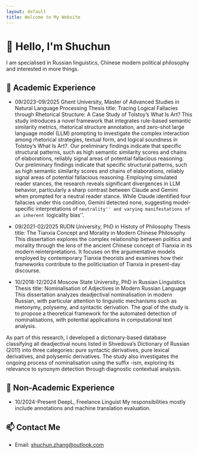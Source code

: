 ```yaml
---
layout: default
title: Welcome to My Website
---
```


# 👋 Hello, I'm Shuchun

I am specialised in Russian linguistics, Chinese modern political philosophy and interested in more things.

## 🔧 Academic Experience
- 09/2023-09/2025 Ghent University, Master of Advanced Studies in Natural Language Processing
Thesis title: Tracing Logical Fallacies through Rhetorical Structure: A Case Study of  Tolstoy’s What Is Art?
This study introduces a novel framework that integrates rule-based semantic similarity metrics, rhetorical structure annotation, and zero-shot large language model (LLM) prompting to investigate the complex interaction among rhetorical strategies, textual form, and logical soundness in Tolstoy’s What Is Art?. Our preliminary findings indicate that specific structural patterns, such as high semantic similarity scores and chains of elaborations, reliably signal areas of potential fallacious reasoning. Our preliminary findings indicate that specific structural patterns, such as high semantic similarity scores and chains of elaborations, reliably signal areas of potential fallacious reasoning. Employing simulated reader stances, the research reveals significant divergences in LLM behavior, particularly a sharp contrast between Claude and Gemini when prompted for a neutral reader stance. While Claude identified four fallacies under this condition, Gemini detected none, suggesting model-specific interpretations of ``neutrality'' and varying manifestations of an inherent ``logicality bias''.

- 09/2021-02/2025 RUDN University, PhD in Histoty of Philosophy
Thesis title: The Tianxia Concept and Morality in Modern Chinese Philosophy
This dissertation explores the complex relationship between politics and morality through the lens of the ancient Chinese concept of Tianxia in its modern reinterpretations. It focuses on the argumentative models employed by contemporary Tianxia theorists and examines how their frameworks contribute to the politicisation of Tianxia in present-day discourse.

- 10/2018-12/2024 Moscow State University, PhD in Russian Linguistics
Thesis title: Nominalisation of Adjectives in Modern Russian Language
This dissertation analyzes deadjectival nominalisation in modern Russian, with particular attention to linguistic mechanisms such as metonymy, polysemy, and syntactic derivation. The goal of the study is to propose a theoretical framework for the automated detection of nominalisations, with potential applications in computational text analysis.

As part of this research, I developed a dictionary-based database classifying all deadjectival nouns listed in Shvedova’s Dictionary of Russian (2011) into three categories: pure syntactic derivatives, pure lexical derivatives, and polysemic derivatives. The study also investigates the ongoing process of nominalisation using the suffix -ism, exploring its relevance to synonym detection through diagnostic contextual analysis.

## 🔧 Non-Academic Experience
- 10/2024-Present DeepL, Freelance Linguist
My responsibilities mostly include annotations and machine translation evaluation.


## 📫 Contact Me

- Email: [shuchun.zhang@outlook.com](mailto:chun.zhang@outlook.com)
